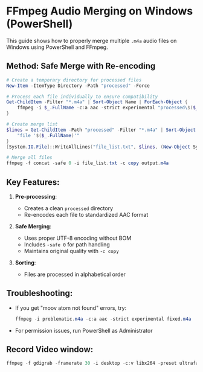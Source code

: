 # FFmpeg Audio Merging on Windows (PowerShell)

This guide shows how to properly merge multiple `.m4a` audio files on Windows using PowerShell and FFmpeg.

## Method: Safe Merge with Re-encoding

```powershell
# Create a temporary directory for processed files
New-Item -ItemType Directory -Path "processed" -Force

# Process each file individually to ensure compatibility
Get-ChildItem -Filter "*.m4a" | Sort-Object Name | ForEach-Object {
    ffmpeg -i $_.FullName -c:a aac -strict experimental "processed\$($_.Name)"
}

# Create merge list
$lines = Get-ChildItem -Path "processed" -Filter "*.m4a" | Sort-Object Name | ForEach-Object { 
    "file '$($_.FullName)'" 
}
[System.IO.File]::WriteAllLines("file_list.txt", $lines, (New-Object System.Text.UTF8Encoding($false)))

# Merge all files
ffmpeg -f concat -safe 0 -i file_list.txt -c copy output.m4a
```

## Key Features:

1. **Pre-processing**:
   - Creates a clean `processed` directory
   - Re-encodes each file to standardized AAC format

2. **Safe Merging**:
   - Uses proper UTF-8 encoding without BOM
   - Includes `-safe 0` for path handling
   - Maintains original quality with `-c copy`

3. **Sorting**:
   - Files are processed in alphabetical order

## Troubleshooting:

- If you get "moov atom not found" errors, try:
  ```powershell
  ffmpeg -i problematic.m4a -c:a aac -strict experimental fixed.m4a
  ```
- For permission issues, run PowerShell as Administrator

## Record Video window:
  ```powershell
ffmpeg -f gdigrab -framerate 30 -i desktop -c:v libx264 -preset ultrafast output.mp4
  ```




